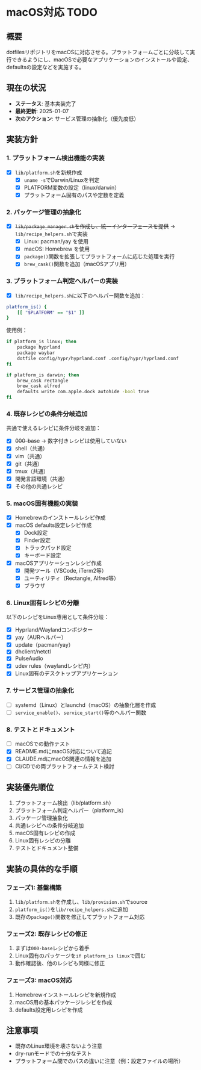 # macOS対応 TODO

## 概要
dotfilesリポジトリをmacOSに対応させる。プラットフォームごとに分岐して実行できるようにし、macOSで必要なアプリケーションのインストールや設定、defaultsの設定などを実施する。

## 現在の状況
- **ステータス**: 基本実装完了
- **最終更新**: 2025-01-07
- **次のアクション**: サービス管理の抽象化（優先度低）

## 実装方針

### 1. プラットフォーム検出機能の実装
- [x] `lib/platform.sh`を新規作成
  - [x] `uname -s`でDarwin/Linuxを判定
  - [x] PLATFORM変数の設定（linux/darwin）
  - [x] プラットフォーム固有のパスや定数を定義

### 2. パッケージ管理の抽象化
- [x] ~~`lib/package_manager.sh`を作成し、統一インターフェースを提供~~ → `lib/recipe_helpers.sh`で実装
  - [x] Linux: pacman/yay を使用
  - [x] macOS: Homebrew を使用
  - [x] `package()`関数を拡張してプラットフォームに応じた処理を実行
  - [x] `brew_cask()`関数を追加（macOSアプリ用）

### 3. プラットフォーム判定ヘルパーの実装
- [x] `lib/recipe_helpers.sh`に以下のヘルパー関数を追加：
```bash
platform_is() {
    [[ "$PLATFORM" == "$1" ]]
}
```

使用例：
```bash
if platform_is linux; then
    package hyprland
    package waybar
    dotfile config/hypr/hyprland.conf .config/hypr/hyprland.conf
fi

if platform_is darwin; then
    brew_cask rectangle
    brew_cask alfred
    defaults write com.apple.dock autohide -bool true
fi
```

### 4. 既存レシピの条件分岐追加
共通で使えるレシピに条件分岐を追加：
- [x] ~~000-base~~ → 数字付きレシピは使用していない
- [x] shell（共通）
- [x] vim（共通）
- [x] git（共通）
- [x] tmux（共通）
- [x] 開発言語環境（共通）
- [x] その他の共通レシピ

### 5. macOS固有機能の実装
- [x] Homebrewのインストールレシピ作成
- [x] macOS defaults設定レシピ作成
  - [x] Dock設定
  - [x] Finder設定
  - [x] トラックパッド設定
  - [x] キーボード設定
- [x] macOSアプリケーションレシピ作成
  - [x] 開発ツール（VSCode, iTerm2等）
  - [x] ユーティリティ（Rectangle, Alfred等）
  - [x] ブラウザ

### 6. Linux固有レシピの分離
以下のレシピをLinux専用として条件分岐：
- [x] Hyprland/Waylandコンポジター
- [x] yay（AURヘルパー）
- [x] update（pacman/yay）
- [x] dhclient/netctl
- [x] PulseAudio
- [x] udev rules（waylandレシピ内）
- [x] Linux固有のデスクトップアプリケーション

### 7. サービス管理の抽象化
- [ ] systemd（Linux）とlaunchd（macOS）の抽象化層を作成
- [ ] `service_enable()`、`service_start()`等のヘルパー関数

### 8. テストとドキュメント
- [ ] macOSでの動作テスト
- [x] README.mdにmacOS対応について追記
- [x] CLAUDE.mdにmacOS関連の情報を追加
- [ ] CI/CDでの両プラットフォームテスト検討

## 実装優先順位
1. プラットフォーム検出（lib/platform.sh）
2. プラットフォーム判定ヘルパー（platform_is）
3. パッケージ管理抽象化
4. 共通レシピへの条件分岐追加
5. macOS固有レシピの作成
6. Linux固有レシピの分離
7. テストとドキュメント整備

## 実装の具体的な手順

### フェーズ1: 基盤構築
1. `lib/platform.sh`を作成し、`lib/provision.sh`でsource
2. `platform_is()`を`lib/recipe_helpers.sh`に追加
3. 既存の`package()`関数を修正してプラットフォーム対応

### フェーズ2: 既存レシピの修正
1. まずは`000-base`レシピから着手
2. Linux固有のパッケージを`if platform_is linux`で囲む
3. 動作確認後、他のレシピも同様に修正

### フェーズ3: macOS対応
1. Homebrewインストールレシピを新規作成
2. macOS用の基本パッケージレシピを作成
3. defaults設定用レシピを作成

## 注意事項
- 既存のLinux環境を壊さないよう注意
- dry-runモードでの十分なテスト
- プラットフォーム間でのパスの違いに注意（例：設定ファイルの場所）